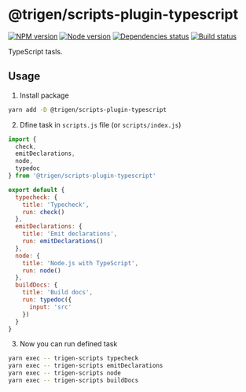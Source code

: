 # @trigen/scripts-plugin-typescript

[![NPM version][npm]][npm-url]
[![Node version][node]][node-url]
[![Dependencies status][deps]][deps-url]
[![Build status][build]][build-url]

[npm]: https://img.shields.io/npm/v/%40trigen/scripts-plugin-typescript.svg
[npm-url]: https://www.npmjs.com/package/@trigen/scripts-plugin-typescript

[node]: https://img.shields.io/node/v/%40trigen/scripts-plugin-typescript.svg
[node-url]: https://nodejs.org

[deps]: https://david-dm.org/TrigenSoftware/scripts.svg?path=packages/scripts-plugin-typescript
[deps-url]: https://david-dm.org/TrigenSoftware/scripts?path=packages/scripts-plugin-typescript

[build]: https://img.shields.io/github/workflow/status/TrigenSoftware/scripts/CI.svg
[build-url]: https://github.com/TrigenSoftware/scripts/actions

TypeScript tasls.

## Usage

1. Install package

```bash
yarn add -D @trigen/scripts-plugin-typescript
```

2. Dfine task in `scripts.js` file (or `scripts/index.js`)

```js
import {
  check,
  emitDeclarations,
  node,
  typedoc
} from '@trigen/scripts-plugin-typescript'

export default {
  typecheck: {
    title: 'Typecheck',
    run: check()
  },
  emitDeclarations: {
    title: 'Emit declarations',
    run: emitDeclarations()
  },
  node: {
    title: 'Node.js with TypeScript',
    run: node()
  },
  buildDocs: {
    title: 'Build docs',
    run: typedoc({
      input: 'src'
    })
  }
}
```

3. Now you can run defined task

```bash
yarn exec -- trigen-scripts typecheck
yarn exec -- trigen-scripts emitDeclarations
yarn exec -- trigen-scripts node
yarn exec -- trigen-scripts buildDocs
```
